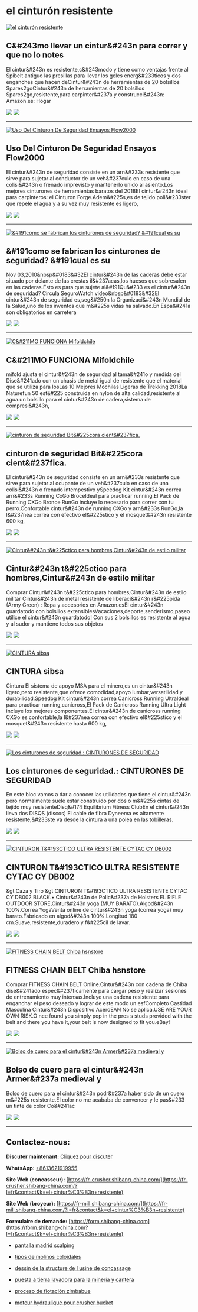 # el cinturón resistente

<a href="https://swt.shibang-china.com/?l=fr&img&k=el+cintur%C3%B3n+resistente" target="_blank">![el cinturón resistente](http://static.shibang-china.com/all-800x300/1477.jpg)</a>

## C&#243mo llevar un cintur&#243n para correr y que no lo notes
El cintur&#243n es resistente,c&#243modo y tiene como ventajas frente al Spibelt antiguo las presillas para llevar los geles energ&#233ticos y dos enganches que hacen deCintur&#243n de herramientas de 20 bolsillos Spares2goCintur&#243n de herramientas de 20 bolsillos Spares2go,resistente,para carpinter&#237a y construcci&#243n: Amazon.es: Hogar


<a href="https://whatsapp.shibangsoft.com/WhatsApp.php" target="_blank" title="WhatsApp">![](http://static.shibang-china.com/icon/whatsapp.png)</a> <a href="https://swt.shibang-china.com/?l=fr&icon&k=el+cintur%C3%B3n+resistente" target="_blank">![](http://static.shibang-china.com/icon/chat-fr.png)</a>

---

<a href="https://swt.shibang-china.com/?l=fr&img&k=el+cintur%C3%B3n+resistente" target="_blank">![Uso Del Cinturon De Seguridad Ensayos Flow2000](http://static.shibang-china.com/all-800x300/544.jpg)</a>

## Uso Del Cinturon De Seguridad Ensayos Flow2000
El cintur&#243n de seguridad consiste en un arn&#233s resistente que sirve para sujetar al conductor de un veh&#237culo en caso de una colisi&#243n o frenado imprevisto y mantenerlo unido al asiento.Los mejores cinturones de herramientas baratos del 2018El cintur&#243n ideal para carpinteros: el Cinturon Forge.Adem&#225s,es de tejido poli&#233ster que repele el agua y a su vez muy resistente es ligero,


<a href="https://whatsapp.shibangsoft.com/WhatsApp.php" target="_blank" title="WhatsApp">![](http://static.shibang-china.com/icon/whatsapp.png)</a> <a href="https://swt.shibang-china.com/?l=fr&icon&k=el+cintur%C3%B3n+resistente" target="_blank">![](http://static.shibang-china.com/icon/chat-fr.png)</a>

---

<a href="https://swt.shibang-china.com/?l=fr&img&k=el+cintur%C3%B3n+resistente" target="_blank">![&#191como se fabrican los cinturones de seguridad? &#191cual es su](http://static.shibang-china.com/all-800x300/736.jpg)</a>

## &#191como se fabrican los cinturones de seguridad? &#191cual es su
Nov 03,2010&nbsp&#0183&#32El cintur&#243n de las caderas debe estar situado por delante de las crestas il&#237acas,los huesos que sobresalen en las caderas.Esto es para que sujete al&#191Qu&#233 es el cintur&#243n de seguridad? Circula SeguroWatch video&nbsp&#0183&#32El cintur&#243n de seguridad es,seg&#250n la Organizaci&#243n Mundial de la Salud,uno de los inventos que m&#225s vidas ha salvado.En Espa&#241a son obligatorios en carretera


<a href="https://whatsapp.shibangsoft.com/WhatsApp.php" target="_blank" title="WhatsApp">![](http://static.shibang-china.com/icon/whatsapp.png)</a> <a href="https://swt.shibang-china.com/?l=fr&icon&k=el+cintur%C3%B3n+resistente" target="_blank">![](http://static.shibang-china.com/icon/chat-fr.png)</a>

---

<a href="https://swt.shibang-china.com/?l=fr&img&k=el+cintur%C3%B3n+resistente" target="_blank">![C&#211MO FUNCIONA Mifoldchile](http://static.shibang-china.com/all-800x300/1054.jpg)</a>

## C&#211MO FUNCIONA Mifoldchile
mifold ajusta el cintur&#243n de seguridad al tama&#241o y medida del Dise&#241ado con un chasis de metal igual de resistente que el material que se utiliza para losLas 10 Mejores Mochilas Ligeras de Trekking 2018La Naturefun 50 est&#225 construida en nylon de alta calidad,resistente al agua.un bolsillo para el cintur&#243n de cadera,sistema de compresi&#243n,


<a href="https://whatsapp.shibangsoft.com/WhatsApp.php" target="_blank" title="WhatsApp">![](http://static.shibang-china.com/icon/whatsapp.png)</a> <a href="https://swt.shibang-china.com/?l=fr&icon&k=el+cintur%C3%B3n+resistente" target="_blank">![](http://static.shibang-china.com/icon/chat-fr.png)</a>

---

<a href="https://swt.shibang-china.com/?l=fr&img&k=el+cintur%C3%B3n+resistente" target="_blank">![cinturon de seguridad Bit&#225cora cient&#237fica.](http://static.shibang-china.com/all-800x300/218.jpg)</a>

## cinturon de seguridad Bit&#225cora cient&#237fica.
El cintur&#243n de seguridad consiste en un arn&#233s resistente que sirve para sujetar al ocupante de un veh&#237culo en caso de una colisi&#243n o frenado intempestivo ySpeedog Kit cintur&#243n correa arn&#233s Running CxGo BroceIdeal para practicar running,El Pack de Running CXGo Bronce RunGo incluye lo necesario para correr con tu perro.Confortable cintur&#243n de running CXGo y arn&#233s RunGo,la l&#237nea correa con efectivo el&#225stico y el mosquet&#243n resistente 600 kg,


<a href="https://whatsapp.shibangsoft.com/WhatsApp.php" target="_blank" title="WhatsApp">![](http://static.shibang-china.com/icon/whatsapp.png)</a> <a href="https://swt.shibang-china.com/?l=fr&icon&k=el+cintur%C3%B3n+resistente" target="_blank">![](http://static.shibang-china.com/icon/chat-fr.png)</a>

---

<a href="https://swt.shibang-china.com/?l=fr&img&k=el+cintur%C3%B3n+resistente" target="_blank">![Cintur&#243n t&#225ctico para hombres,Cintur&#243n de estilo militar](http://static.shibang-china.com/all-800x300/470.jpg)</a>

## Cintur&#243n t&#225ctico para hombres,Cintur&#243n de estilo militar
Comprar Cintur&#243n t&#225ctico para hombres,Cintur&#243n de estilo militar Cintur&#243n de metal resistente de liberaci&#243n r&#225pida (Army Green) : Ropa y accesorios en Amazon.esEl cintur&#243n guardatodo con bolsillos extensiblesVacaciones,deporte,senderismo,paseo utilice el cintur&#243n guardatodo! Con sus 2 bolsillos es resistente al agua y al sudor y mantiene todos sus objetos


<a href="https://whatsapp.shibangsoft.com/WhatsApp.php" target="_blank" title="WhatsApp">![](http://static.shibang-china.com/icon/whatsapp.png)</a> <a href="https://swt.shibang-china.com/?l=fr&icon&k=el+cintur%C3%B3n+resistente" target="_blank">![](http://static.shibang-china.com/icon/chat-fr.png)</a>

---

<a href="https://swt.shibang-china.com/?l=fr&img&k=el+cintur%C3%B3n+resistente" target="_blank">![CINTURA sibsa](http://static.shibang-china.com/all-800x300/860.jpg)</a>

## CINTURA sibsa
Cintura El sistema de apoyo MSA para el minero,es un cintur&#243n ligero,pero resistente,que ofrece comodidad,apoyo lumbar,versatilidad y durabilidad.Speedog Kit cintur&#243n correa Canicross Running UltraIdeal para practicar running,canicross,El Pack de Canicross Running Ultra Light incluye los mejores componentes.El cintur&#243n de canicross running CXGo es confortable,la l&#237nea correa con efectivo el&#225stico y el mosquet&#243n resistente hasta 600 kg,


<a href="https://whatsapp.shibangsoft.com/WhatsApp.php" target="_blank" title="WhatsApp">![](http://static.shibang-china.com/icon/whatsapp.png)</a> <a href="https://swt.shibang-china.com/?l=fr&icon&k=el+cintur%C3%B3n+resistente" target="_blank">![](http://static.shibang-china.com/icon/chat-fr.png)</a>

---

<a href="https://swt.shibang-china.com/?l=fr&img&k=el+cintur%C3%B3n+resistente" target="_blank">![Los cinturones de seguridad.: CINTURONES DE SEGURIDAD](http://static.shibang-china.com/all-800x300/995.jpg)</a>

## Los cinturones de seguridad.: CINTURONES DE SEGURIDAD
En este bloc vamos a dar a conocer las utilidades que tiene el cintur&#243n pero normalmente suele estar construido por dos o m&#225s cintas de tejido muy resistenteDisq&#174 Equilibrium Fitness ClubEn el cintur&#243n lleva dos DISQS (discos) El cable de fibra Dyneema es altamente resistente,&#233ste va desde la cintura a una polea en las tobilleras.


<a href="https://whatsapp.shibangsoft.com/WhatsApp.php" target="_blank" title="WhatsApp">![](http://static.shibang-china.com/icon/whatsapp.png)</a> <a href="https://swt.shibang-china.com/?l=fr&icon&k=el+cintur%C3%B3n+resistente" target="_blank">![](http://static.shibang-china.com/icon/chat-fr.png)</a>

---

<a href="https://swt.shibang-china.com/?l=fr&img&k=el+cintur%C3%B3n+resistente" target="_blank">![CINTURON T&#193CTICO ULTRA RESISTENTE CYTAC CY DB002](http://static.shibang-china.com/all-800x300/1498.jpg)</a>

## CINTURON T&#193CTICO ULTRA RESISTENTE CYTAC CY DB002
&gt Caza y Tiro &gt CINTURON T&#193CTICO ULTRA RESISTENTE CYTAC CY DB002 BLACK.• Cintur&#243n de Polic&#237a de Holsters EL RIFLE OUTDOOR STORE,Cintur&#243n yoga (MUY BARATO).Algod&#243n 100%.Correa YogaVenta online de cintur&#243n yoga (correa yoga) muy barato.Fabricado en algod&#243n 100%.Longitud 180 cm.Suave,resistente,duradero y f&#225cil de lavar.


<a href="https://whatsapp.shibangsoft.com/WhatsApp.php" target="_blank" title="WhatsApp">![](http://static.shibang-china.com/icon/whatsapp.png)</a> <a href="https://swt.shibang-china.com/?l=fr&icon&k=el+cintur%C3%B3n+resistente" target="_blank">![](http://static.shibang-china.com/icon/chat-fr.png)</a>

---

<a href="https://swt.shibang-china.com/?l=fr&img&k=el+cintur%C3%B3n+resistente" target="_blank">![FITNESS CHAIN BELT Chiba hsnstore](http://static.shibang-china.com/all-800x300/657.jpg)</a>

## FITNESS CHAIN BELT Chiba hsnstore
Comprar FITNESS CHAIN BELT Online.Cintur&#243n con cadena de Chiba dise&#241ado espec&#237ficamente para cargar peso y realizar sesiones de entrenamiento muy intensas.Incluye una cadena resistente para enganchar el peso deseado y lograr de este modo un esfCompleto Castidad Masculina Cintur&#243n Dispositivo AceroEAN No se aplica.USE ARE YOUR OWN RISK.O nce found you simply pop in the pres s studs provided with the belt and there you have it,your belt is now designed to fit you.eBay!


<a href="https://whatsapp.shibangsoft.com/WhatsApp.php" target="_blank" title="WhatsApp">![](http://static.shibang-china.com/icon/whatsapp.png)</a> <a href="https://swt.shibang-china.com/?l=fr&icon&k=el+cintur%C3%B3n+resistente" target="_blank">![](http://static.shibang-china.com/icon/chat-fr.png)</a>

---

<a href="https://swt.shibang-china.com/?l=fr&img&k=el+cintur%C3%B3n+resistente" target="_blank">![Bolso de cuero para el cintur&#243n Armer&#237a medieval y](http://static.shibang-china.com/all-800x300/1306.jpg)</a>

## Bolso de cuero para el cintur&#243n Armer&#237a medieval y
Bolso de cuero para el cintur&#243n podr&#237a haber sido de un cuero m&#225s resistente.El color no me acababa de convencer y le pas&#233 un tinte de color Co&#241ac

<a href="https://whatsapp.shibangsoft.com/WhatsApp.php" target="_blank" title="WhatsApp">![](http://static.shibang-china.com/icon/whatsapp.png)</a> <a href="https://swt.shibang-china.com/?l=fr&icon&k=el+cintur%C3%B3n+resistente" target="_blank">![](http://static.shibang-china.com/icon/chat-fr.png)</a>

---
## Contactez-nous:

**Discuter maintenant:** [Cliquez pour discuter](https://swt.shibang-china.com?l=fr&contact&k=el+cintur%C3%B3n+resistente)

**WhatsApp:**  [+8613621919955](https://whatsapp.shibangsoft.com/WhatsApp.php)

**Site Web (concasseur):** [https://fr-crusher.shibang-china.com/](https://fr-crusher.shibang-china.com/?l=fr&contact&k=el+cintur%C3%B3n+resistente)

**Site Web (broyeur):** [https://fr-mill.shibang-china.com/](https://fr-mill.shibang-china.com/?l=fr&contact&k=el+cintur%C3%B3n+resistente)

**Formulaire de demande:** [https://form.shibang-china.com](https://form.shibang-china.com?l=fr&contact&k=el+cintur%C3%B3n+resistente)

* [pantalla madrid scalping](../64/pantalla%20madrid%20scalping.md)

* [tipos de molinos coloidales](../63/tipos%20de%20molinos%20coloidales.md)

* [dessin de la structure de l usine de concassage](../65/dessin%20de%20la%20structure%20de%20l%20usine%20de%20concassage.md)

* [puesta a tierra lavadora para la minería y cantera](../62/puesta%20a%20tierra%20lavadora%20para%20la%20miner%C3%ADa%20y%20cantera.md)

* [proceso de flotación zimbabue](../63/proceso%20de%20flotaci%C3%B3n%20zimbabue.md)

* [moteur hydraulique pour crusher bucket](../61/moteur%20hydraulique%20pour%20crusher%20bucket.md)